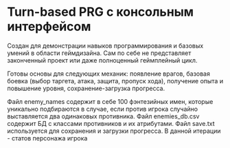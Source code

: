 # Turn-based PRG с консольным интерфейсом
Создан для демонстрации навыков программирования и базовых умений в области геймдизайна. Сам по себе не представляет законченный проект или даже полноценный геймплейный цикл.

Готовы основы для следующих механик: появление врагов, базовая боевка (выбор таргета, атака, защита, пропуск хода), получение опыта и повышение уровня, сохранение-загрузка прогресса.

Файл enemy_names содержит в себе 100 фэнтезийных имен, которые уникально подбираются в случае, если против игрока случайно выставляется два одинаковых противника.
Файл enemies_db.csv содержит БД с классами противников и их атрибутами.
Файл save.txt используется для сохранения и загрузки прогресса. В данной итерации - статов персонажа игрока
